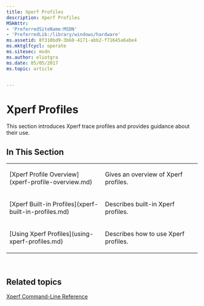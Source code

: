 ```yaml
---
title: Xperf Profiles
description: Xperf Profiles
MSHAttr:
- 'PreferredSiteName:MSDN'
- 'PreferredLib:/library/windows/hardware'
ms.assetid: 8f310bd9-3b68-4171-abb2-f71645a6abe4
ms.mktglfcycl: operate
ms.sitesec: msdn
ms.author: eliotgra
ms.date: 05/05/2017
ms.topic: article


---
```


# Xperf Profiles


This section introduces Xperf trace profiles and provides guidance about their use.

## In This Section


<table>
<colgroup>
<col width="50%" />
<col width="50%" />
</colgroup>
<tbody>
<tr class="odd">
<td><p>[Xperf Profile Overview](xperf-profile-overview.md)</p></td>
<td><p>Gives an overview of Xperf profiles.</p></td>
</tr>
<tr class="even">
<td><p>[Xperf Built-in Profiles](xperf-built-in-profiles.md)</p></td>
<td><p>Describes built-in Xperf profiles.</p></td>
</tr>
<tr class="odd">
<td><p>[Using Xperf Profiles](using-xperf-profiles.md)</p></td>
<td><p>Describes how to use Xperf profiles.</p></td>
</tr>
</tbody>
</table>

 

## Related topics


[Xperf Command-Line Reference](xperf-command-line-reference.md)

 

 







